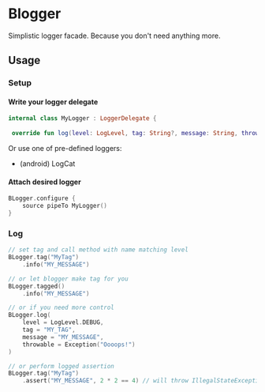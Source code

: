 # Blogger

Simplistic logger facade. Because you don't need anything more.

## Usage

### Setup

#### Write your logger delegate

```kotlin  
internal class MyLogger : LoggerDelegate {  
  
 override fun log(level: LogLevel, tag: String?, message: String, throwable: Throwable?) { println("$tag: $message") }}  
```  

Or use one of pre-defined loggers:
- (android) LogCat

#### Attach desired logger

```kotlin  
BLogger.configure { 
    source pipeTo MyLogger()
}  
```

### Log

```kotlin
// set tag and call method with name matching level
BLogger.tag("MyTag")
	.info("MY_MESSAGE")

// or let blogger make tag for you
BLogger.tagged()
	.info("MY_MESSAGE")

// or if you need more control
BLogger.log(  
	level = LogLevel.DEBUG,  
    tag = "MY_TAG",  
    message = "MY_MESSAGE",  
    throwable = Exception("Oooops!")
)

// or perform logged assertion
BLogger.tag("MyTag")
	.assert("MY_MESSAGE", 2 * 2 == 4) // will throw IllegalStateException if not true
```
